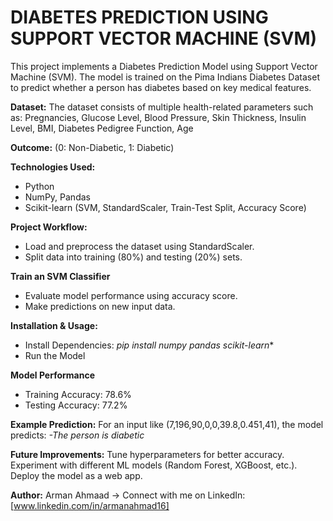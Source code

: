 # DIABETES PREDICTION USING SUPPORT VECTOR MACHINE (SVM)

This project implements a Diabetes Prediction Model using Support Vector Machine (SVM). The model is trained on the Pima Indians Diabetes Dataset to predict whether a person has diabetes based on key medical features.

**Dataset:**
The dataset consists of multiple health-related parameters such as: Pregnancies,
Glucose Level,
Blood Pressure,
Skin Thickness,
Insulin Level,
BMI,
Diabetes Pedigree Function,
Age

**Outcome:** (0: Non-Diabetic, 1: Diabetic)

**Technologies Used:**
* Python
* NumPy, Pandas
* Scikit-learn (SVM, StandardScaler, Train-Test Split, Accuracy Score)

**Project Workflow:**
* Load and preprocess the dataset using StandardScaler.
* Split data into training (80%) and testing (20%) sets.

**Train an SVM Classifier**
* Evaluate model performance using accuracy score.
* Make predictions on new input data.

**Installation & Usage:**
* Install Dependencies: *pip install numpy pandas scikit-learn**
* Run the Model
  
**Model Performance**
* Training Accuracy: 78.6%
* Testing Accuracy: 77.2%

**Example Prediction:**
For an input like (7,196,90,0,0,39.8,0.451,41), the model predicts:
*-The person is diabetic*

**Future Improvements:**
Tune hyperparameters for better accuracy.
Experiment with different ML models (Random Forest, XGBoost, etc.).
Deploy the model as a web app.

**Author:**
Arman Ahmaad
-> Connect with me on LinkedIn: [www.linkedin.com/in/armanahmad16]
